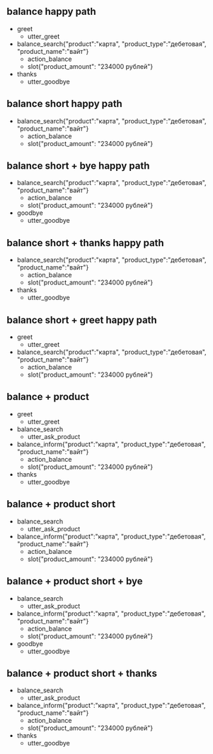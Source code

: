 ## balance happy path
* greet
  - utter_greet
* balance_search{"product":"карта", "product_type":"дебетовая", "product_name":"вайт"}
  - action_balance
  - slot{"product_amount": "234000 рублей"}
* thanks
  - utter_goodbye

## balance short happy path
* balance_search{"product":"карта", "product_type":"дебетовая", "product_name":"вайт"}
  - action_balance
  - slot{"product_amount": "234000 рублей"}

## balance short + bye happy path
* balance_search{"product":"карта", "product_type":"дебетовая", "product_name":"вайт"}
  - action_balance
  - slot{"product_amount": "234000 рублей"}
* goodbye
  - utter_goodbye

## balance short + thanks happy path
* balance_search{"product":"карта", "product_type":"дебетовая", "product_name":"вайт"}
  - action_balance
  - slot{"product_amount": "234000 рублей"}
* thanks
  - utter_goodbye

## balance short + greet happy path
* greet
  - utter_greet
* balance_search{"product":"карта", "product_type":"дебетовая", "product_name":"вайт"}
  - action_balance
  - slot{"product_amount": "234000 рублей"}

## balance + product
* greet
  - utter_greet
* balance_search
  - utter_ask_product
* balance_inform{"product":"карта", "product_type":"дебетовая", "product_name":"вайт"}
  - action_balance
  - slot{"product_amount": "234000 рублей"}
* thanks
  - utter_goodbye

## balance + product short
* balance_search
  - utter_ask_product
* balance_inform{"product":"карта", "product_type":"дебетовая", "product_name":"вайт"}
  - action_balance
  - slot{"product_amount": "234000 рублей"}

## balance + product short + bye
* balance_search
  - utter_ask_product
* balance_inform{"product":"карта", "product_type":"дебетовая", "product_name":"вайт"}
  - action_balance
  - slot{"product_amount": "234000 рублей"}
* goodbye
  - utter_goodbye

## balance + product short + thanks
* balance_search
  - utter_ask_product
* balance_inform{"product":"карта", "product_type":"дебетовая", "product_name":"вайт"}
  - action_balance
  - slot{"product_amount": "234000 рублей"}
* thanks
  - utter_goodbye

<!-- ## balance + product short + greet
* greet
  - utter_greet
* balance_search
  - utter_ask_product
* balance_inform{"product":"карта", "product_type":"дебетовая", "product_name":"вайт"}
  - action_balance
  - slot{"product_amount": "234000 рублей"} -->

